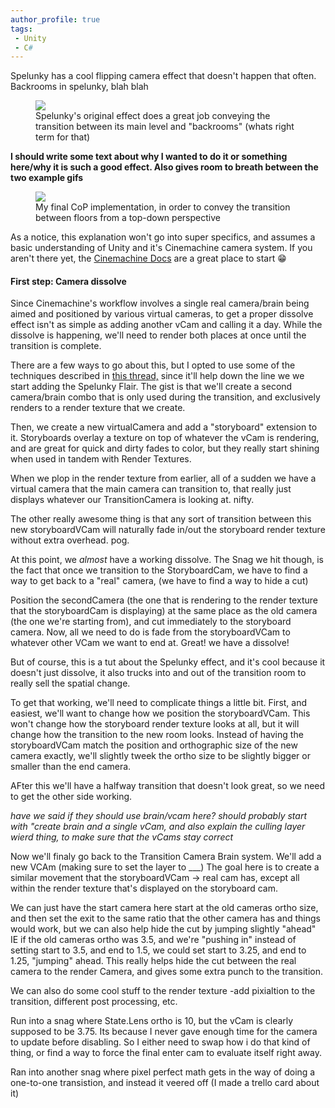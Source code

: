 ```yaml
---
author_profile: true
tags: 
 - Unity 
 - C#
---
```


Spelunky has a cool flipping camera effect that doesn't happen that often. Backrooms in spelunky, blah blah

<figure>
    <a href="/assets/files/SpelunkyCam/SpelunkyExampleComplete.gif"><img src="/assets/files/SpelunkyCam/SpelunkyExampleComplete.gif"></a>
    <figcaption>Spelunky's original effect does a great job conveying the transition between its main level and "backrooms" (whats right term for that)</figcaption>
</figure>

**I should write some text about why I wanted to do it or something here/why it is such a good effect. Also gives room to breath between the two example gifs**

<figure>
    <a href="/assets/files/SpelunkyCam/CopExampleComplete.gif"><img src="/assets/files/SpelunkyCam/CopExampleComplete.gif"></a>
    <figcaption>My final CoP implementation, in order to convey the transition between floors from a top-down perspective</figcaption>
</figure>

<!--How in depth am I going? Do I show the Components?-->
As a notice, this explanation won't go into super specifics, and assumes a basic understanding of Unity and it's Cinemachine camera system. If you aren't there yet, the [Cinemachine Docs](https://docs.unity3d.com/Packages/com.unity.cinemachine@3.0/manual/index.html) are a great place to start &#128513;

#### First step: Camera dissolve

Since Cinemachine's workflow involves a single real camera/brain being aimed and positioned by various virtual cameras, to get a proper dissolve effect isn't as simple as adding another vCam and calling it a day. While the dissolve is happening, we'll need to render both places at once until the transition is complete.

There are a few ways to go about this, but I opted to use some of the techniques described in [this thread,](https://forum.unity.com/threads/is-it-possible-for-a-blend-to-interpolate-between-images-instead-of-position.541865/#post-3573211) since it'll help down the line we we start adding the Spelunky Flair. The gist is that we'll create a second camera/brain combo that is only used during the transition, and exclusively renders to a render texture that we create.

Then, we create a new virtualCamera and add a "storyboard" extension to it. Storyboards overlay a texture on top of whatever the vCam is rendering, and are great for quick and dirty fades to color, but they really start shining when used in tandem with Render Textures. 

When we plop in the render texture from earlier, all of a sudden we have a virtual camera that the main camera can transition to, that really just displays whatever our TransitionCamera is looking at. nifty.

The other really awesome thing is that any sort of transition between this new storyboardVCam will naturally fade in/out the storyboard render texture without extra overhead. pog.

At this point, we *almost* have a working dissolve. The Snag we hit though, is the fact that once we transition to the StoryboardCam, we have to find a way to get back to a "real" camera, (we have to find a way to hide a cut)

Position the secondCamera (the one that is rendering to the render texture that the storyboardCam is displaying) at the same place as the old camera (the one we're starting from), and cut immediately to the storyboard camera. Now, all we need to do is fade from the storyboardVCam to whatever other VCam we want to end at. Great! we have a dissolve!

But of course, this is a tut about the Spelunky effect, and it's cool because it doesn't just dissolve, it also trucks into and out of the transition room to really sell the spatial change. 

To get that working, we'll need to complicate things a little bit.
First, and easiest, we'll want to change how we position the storyboardVCam. This won't change how the storyboard render texture looks at all, but it will change how the transition to the new room looks. Instead of having the storyboardVCam match the position and orthographic size of the new camera exactly, we'll slightly tweek the ortho size to be slightly bigger or smaller than the end camera. 



AFter this we'll have a halfway transition that doesn't look great, so we need to get the other side working. 


*have we said if they should use brain/vcam here? should probably start with "create brain and a single vCam, and also explain the culling layer wierd thing, to make sure that the vCams stay correct*

Now we'll finaly go back to the Transition Camera Brain system. We'll add a new VCAm (making sure to set the layer to ___) The goal here is to create a similar movement that the storyboardVCam -> real cam has, except all within the render texture that's displayed on the storyboard cam. 

We can just have the start camera here start at the old cameras ortho size, and then set the exit to the same ratio that the other camera has and things would work, but we can also help hide the cut by jumping slightly "ahead" IE if the old cameras ortho was 3.5, and we're "pushing in" instead of setting start to 3.5, and end to 1.5, we could set start to 3.25, and end to 1.25, "jumping" ahead. This really helps hide the cut between the real camera to the render Camera, and gives some extra punch to the transition. 

We can also do some cool stuff to the render texture -add pixialtion to the transition, different post processing, etc.







Run into a snag where State.Lens ortho is 10, but the vCam is clearly supposed to be 3.75. Its because I never gave enough time for the camera to update before disabling. So I either need to swap how i do that kind of thing, or find a way to force the final enter cam to evaluate itself right away.




Ran into another snag where pixel perfect math gets in the way of doing a one-to-one transistion, and instead it veered off (I made a trello card about it)